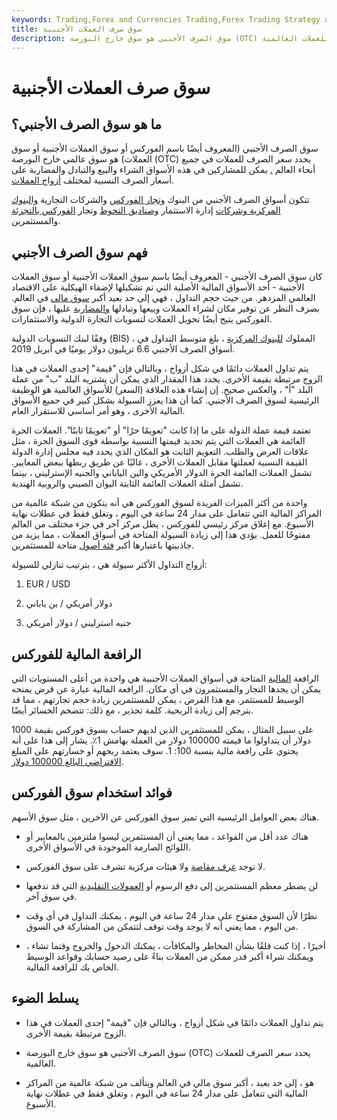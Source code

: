 ```yaml
---
keywords: Trading,Forex and Currencies Trading,Forex Trading Strategy and Education,Strategy and Education
title: سوق صرف العملات الأجنبية
description: سوق الصرف الأجنبي هو سوق خارج البورصة (OTC) يحدد سعر الصرف للعملات العالمية.
---
```


# سوق صرف العملات الأجنبية
## ما هو سوق الصرف الأجنبي؟

سوق الصرف الأجنبي (المعروف أيضًا باسم الفوركس أو سوق العملات الأجنبية أو سوق العملات) هو سوق عالمي خارج البورصة (OTC) يحدد سعر الصرف للعملات في جميع أنحاء العالم [.](/otc) يمكن للمشاركين في هذه الأسواق الشراء والبيع والتبادل والمضاربة على أسعار الصرف النسبية لمختلف [أزواج العملات](/currencypair).

تتكون أسواق الصرف الأجنبي من البنوك [وتجار الفوركس](/authorizeforexdealer) والشركات التجارية [والبنوك المركزية وشركات](/centralbank) إدارة الاستثمار [وصناديق التحوط](/hedgefund) وتجار [الفوركس بالتجزئة](/retail-foreign-exchange-dealer-rfed) والمستثمرين.

## فهم سوق الصرف الأجنبي

كان سوق الصرف الأجنبي - المعروف أيضًا باسم سوق العملات الأجنبية أو سوق العملات الأجنبية - أحد الأسواق المالية الأصلية التي تم تشكيلها لإضفاء الهيكلية على الاقتصاد العالمي المزدهر. من حيث حجم التداول ، فهي إلى حد بعيد أكبر [سوق مالي](/financial-market) في العالم. بصرف النظر عن توفير مكان لشراء العملات وبيعها وتبادلها [والمضاربة](/speculation) عليها ، فإن سوق الفوركس يتيح أيضًا تحويل العملات لتسويات التجارة الدولية والاستثمارات.

وفقًا لبنك التسويات الدولية (BIS) ، المملوك [للبنوك المركزية](/centralbank) ، بلغ متوسط التداول في أسواق الصرف الأجنبي 6.6 تريليون دولار يوميًا في أبريل 2019.

يتم تداول العملات دائمًا في شكل أزواج ، وبالتالي فإن "قيمة" إحدى العملات في هذا الزوج مرتبطة بقيمة الأخرى. يحدد هذا المقدار الذي يمكن أن يشتريه البلد "ب" من عملة البلد "أ" ، والعكس صحيح. إن إنشاء هذه العلاقة (السعر) للأسواق العالمية هو الوظيفة الرئيسية لسوق الصرف الأجنبي. كما أن هذا يعزز السيولة بشكل كبير في جميع الأسواق المالية الأخرى ، وهو أمر أساسي للاستقرار العام.

تعتمد قيمة عملة الدولة على ما إذا كانت "تعويمًا حرًا" أو "تعويمًا ثابتًا". العملات الحرة العائمة هي العملات التي يتم تحديد قيمتها النسبية بواسطة قوى السوق الحرة ، مثل علاقات العرض والطلب. التعويم الثابت هو المكان الذي يحدد فيه مجلس إدارة الدولة القيمة النسبية لعملتها مقابل العملات الأخرى ، غالبًا عن طريق ربطها ببعض المعايير. تشمل العملات العائمة الحرة الدولار الأمريكي والين الياباني والجنيه الإسترليني ، بينما تشمل أمثلة العملات العائمة الثابتة اليوان الصيني والروبية الهندية.

واحدة من أكثر الميزات الفريدة لسوق الفوركس هي أنه يتكون من شبكة عالمية من المراكز المالية التي تتعامل على مدار 24 ساعة في اليوم ، وتغلق فقط في عطلات نهاية الأسبوع. مع إغلاق مركز رئيسي للفوركس ، يظل مركز آخر في جزء مختلف من العالم مفتوحًا للعمل. يؤدي هذا إلى زيادة السيولة المتاحة في أسواق العملات ، مما يزيد من جاذبيتها باعتبارها أكبر [فئة أصول](/assetclasses) متاحة للمستثمرين.

أزواج التداول الأكثر سيولة هي ، بترتيب تنازلي للسيولة:

1. EUR / USD

1. دولار أمريكي / ين ياباني

1. جنيه استرليني / دولار أمريكي

## الرافعة المالية للفوركس

الرافعة [المالية](/leverage) المتاحة في أسواق العملات الأجنبية هي واحدة من أعلى المستويات التي يمكن أن يجدها التجار والمستثمرون في أي مكان. الرافعة المالية عبارة عن قرض يمنحه الوسيط للمستثمر. مع هذا القرض ، يمكن للمستثمرين زيادة حجم تجارتهم ، مما قد يترجم إلى زيادة الربحية. كلمة تحذير ، مع ذلك: تتضخم الخسائر أيضًا.

على سبيل المثال ، يمكن للمستثمرين الذين لديهم حساب بسوق فوركس بقيمة 1000 دولار أن يتداولوا ما قيمته 100000 دولار من العملة بهامش 1٪. يشار إلى هذا على أنه يحتوي على رافعة مالية بنسبة 100: 1. سوف يعتمد ربحهم أو خسارتهم على المبلغ [الافتراضي البالغ 100000 دولار](/notionalvalue).

## فوائد استخدام سوق الفوركس

هناك بعض العوامل الرئيسية التي تميز سوق الفوركس عن الآخرين ، مثل سوق الأسهم.

- هناك عدد أقل من القواعد ، مما يعني أن المستثمرين ليسوا ملتزمين بالمعايير أو اللوائح الصارمة الموجودة في الأسواق الأخرى.

- لا توجد [غرف مقاصة](/clearinghouse) ولا هيئات مركزية تشرف على سوق الفوركس.

- لن يضطر معظم المستثمرين إلى دفع الرسوم أو [العمولات التقليدية](/commission) التي قد تدفعها في سوق آخر.

- نظرًا لأن السوق مفتوح على مدار 24 ساعة في اليوم ، يمكنك التداول في أي وقت من اليوم ، مما يعني أنه لا يوجد وقت توقف لتتمكن من المشاركة في السوق.

- أخيرًا ، إذا كنت قلقًا بشأن المخاطر والمكافآت ، يمكنك الدخول والخروج وقتما تشاء ، ويمكنك شراء أكبر قدر ممكن من العملات بناءً على رصيد حسابك وقواعد الوسيط الخاص بك للرافعة المالية.

## يسلط الضوء

- يتم تداول العملات دائمًا في شكل أزواج ، وبالتالي فإن "قيمة" إحدى العملات في هذا الزوج مرتبطة بقيمة الأخرى.

- سوق الصرف الأجنبي هو سوق خارج البورصة (OTC) يحدد سعر الصرف للعملات العالمية.

- هو ، إلى حد بعيد ، أكبر سوق مالي في العالم ويتألف من شبكة عالمية من المراكز المالية التي تتعامل على مدار 24 ساعة في اليوم ، وتغلق فقط في عطلات نهاية الأسبوع.

